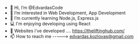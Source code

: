 - 👋 Hi, I’m @EdvardasCode
- 👀 I’m interested in Web Development, App Development
- 🌱 I’m currently learning Node.js, Express.js
- 💻 I'm enjoying developing using React
- 💞️ Websites i've developed .... https://theliftinghub.com/
- 📫 How to reach me -----> edvardas.kozlovas@gmail.com

<!---
EdvardasCode/EdvardasCode is a ✨ special ✨ repository because its `README.md` (this file) appears on your GitHub profile.
You can click the Preview link to take a look at your changes.
--->
